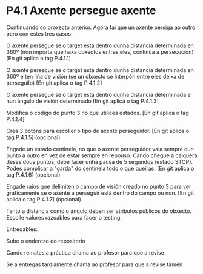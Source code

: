 # P4.1 Axente persegue axente
 Continuando co proxecto anterior. Agora fai que un axente persiga ao outro pero con estes tres casos:

O axente persegue se o target está dentro dunha distancia determinada en 360º (non importa que haxa obxectos entres eles, continúa a persecución) [En git aplica o tag P.4.1.1]

O axente persegue se o target está dentro dunha distancia determinada en 360º e ten liña de visión (se un obxecto se interpón entre eles deixa de perseguilo) [En git aplica o tag P.4.1.2]

O axente persegue se o target está dentro dunha distancia determinada e nun ángulo de visión determinado [En git aplica o tag P.4.1.3]

Modifica o código do punto 3 no que utilices estados. [En git aplica o tag P.4.1.4] 

Crea 3 botóns para escoller o tipo de axente perseguidor. [En git aplica o tag P.4.1.5] (opcional)

Engade un estado centinela, no que o axente perseguidor vaia sempre dun punto a outro en vez de estar sempre en repouso. Cando chegue a calquera deses dous puntos, debe facer unha pausa de 5 segundos (estado STOP). Podes complicar a "garda" do centinela todo o que queiras. [En git aplica o tag P.4.1.6] (opcional)

Engade raios que delimiten o campo de visión creado no punto 3 para ver gráficamente se o axente a perseguir está dentro do campo ou non. [En git aplica o tag P.4.1.7] (opcional)

Tanto a distancia como o ángulo deben ser atributos públicos do obxecto. Escolle valores razoables para facer o testing.

Entregables:

Sube o enderezo do repositorio

Cando remates a práctica chama ao profesor para que a revise

Se a entregas tardíamente chama ao profesor para que a revise tamén
